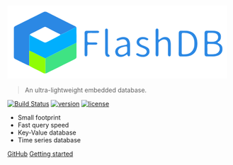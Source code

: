 ![FlashDB](_media/flashdb.png)

> An ultra-lightweight embedded database.

[![Build Status](https://travis-ci.com/armink/FlashDB.svg?branch=master)](https://travis-ci.com/armink/FlashDB)
[![version](https://img.shields.io/github/release/armink/FlashDB.svg?style=flat-square)](https://github/license/armink/FlashDB/releases/latest)
[![license](https://img.shields.io/github/license/armink/FlashDB)](https://raw.githubusercontent.com/armink/FlashDB/master/LICENSE) 

- Small footprint
- Fast query speed
- Key-Value database
- Time series database

[GitHub](https://github.com/armink/FlashDB/)
[Getting started](/quick-started)